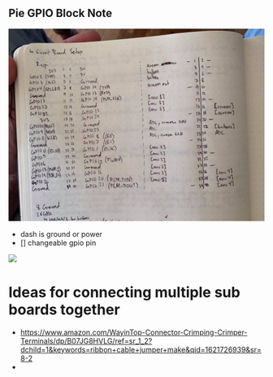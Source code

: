 ## Pie GPIO Block Note
![Notes on how all pins are used on the Pie](../img/PieGpioBlockDiagram.jpg)
- dash is ground or power
- [] changeable gpio pin

![](../img/Raspberry_pi_3_GPIO_pins_v2.png)



# Ideas for connecting multiple sub boards together
- https://www.amazon.com/WayinTop-Connector-Crimping-Crimper-Terminals/dp/B07JG8HVLG/ref=sr_1_2?dchild=1&keywords=ribbon+cable+jumper+make&qid=1621726939&sr=8-2
- 
